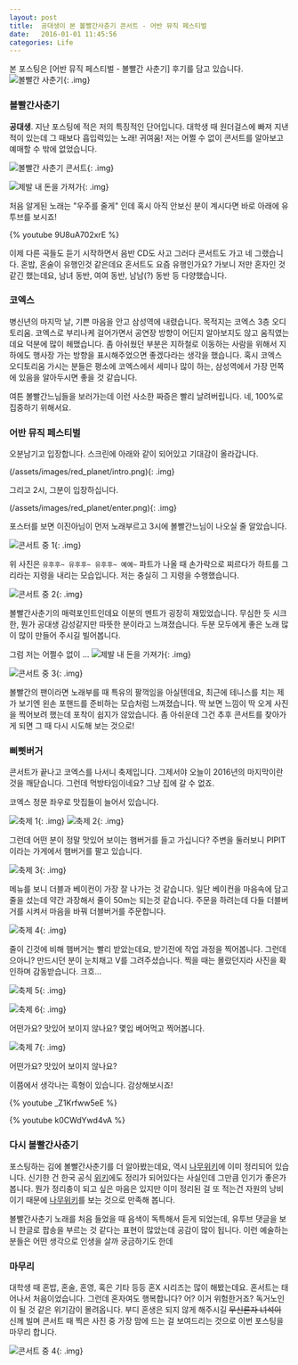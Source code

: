 ```yaml
---
layout: post
title:  공대생이 본 볼빨간사춘기 콘서트 - 어반 뮤직 페스티벌
date:   2016-01-01 11:45:56
categories: Life
---
```


본 포스팅은 [어반 뮤직 페스티벌 - 볼빨간 사춘기] 후기를 담고 있습니다.
![볼빨간 사춘기](/assets/images/red_planet/good.jpg){: .img}


### 볼빨간사춘기

**공대생**. 지난 포스팅에 적은 저의 특징적인 단어입니다.
대학생 때 원더걸스에 빠져 지낸적이 있는데 그 때보다 흡입력있는 노래! 귀여움!
저는 어쩔 수 없이 콘서트를 알아보고 예매할 수 밖에 없었습니다.

![볼빨간 사춘기 콘서트](/assets/images/red_planet/poster.png){: .img}

![제발 내 돈을 가져가](/assets/images/red_planet/take_my_money.jpg){: .img}

처음 알게된 노래는 "우주를 줄게" 인데 혹시 아직 안보신 분이 계시다면 바로 아래에 유투브를 보시죠!

{% youtube 9U8uA702xrE %}

이제 다른 곡들도 듣기 시작하면서 음반 CD도 사고 그러다 콘서트도 가고 네 그랬습니다.
혼밥, 혼술이 유행인것 같은데요 혼서트도 요즘 유행인가요?
가보니 저만 혼자인 것 같긴 했는데요, 남녀 동반, 여여 동반, 남남(?) 동반 등 다양했습니다.


### 코엑스

병신년의 마지막 날, 기쁜 마음을 안고 삼성역에 내렸습니다. 목적지는 코엑스 3층 오디토리움.
코엑스로 부리나케 걸어가면서 공연장 방향이 어딘지 알아보지도 않고 움직였는데요 덕분에 많이 헤맸습니다.
좀 아쉬웠던 부분은 지하철로 이동하는 사람을 위해서 지하에도 행사장 가는 방향을 표시해주었으면 좋겠다라는 생각을 했습니다.
혹시 코엑스 오디토리움 가시는 분들은 평소에 코엑스에서 세미나 많이 하는, 삼성역에서 가장 먼쪽에 있음을 알아두시면 좋을 것 같습니다.

여튼 볼빨간느님들을 보러가는데 이런 사소한 짜증은 빨리 날려버립니다.
네, 100%로 집중하기 위해서요.


### 어반 뮤직 페스티벌

오분남기고 입장합니다.
스크린에 아래와 같이 되어있고 기대감이 올라갑니다.

(/assets/images/red_planet/intro.png){: .img}

그리고 2시, 그분이 입장하십니다.

(/assets/images/red_planet/enter.png){: .img}

포스터를 보면 이진아님이 먼저 노래부르고 3시에 볼빨간느님이 나오실 줄 알았습니다.

![콘서트 중 1](/assets/images/red_planet/a1.jpg){: .img}

위 사진은 ```유후후~ 유후후~ 유후후~ 예예~``` 파트가 나올 때 손가락으로 찌르다가 하트를 그리라는 지령을 내리는 모습입니다.
저는 충실히 그 지령을 수행했습니다.

![콘서트 중 2](/assets/images/red_planet/a2.jpg){: .img}

볼빨간사춘기의 매력포인트인데요 이분의 멘트가 굉장히 재밌었습니다.
무심한 듯 시크한, 뭔가 공대생 감성같지만 따뜻한 분이라고 느껴졌습니다.
두분 모두에게 좋은 노래 많이 많이 만들어 주시길 빌어봅니다.

그럼 저는 어쩔수 없이 ...
![제발 내 돈을 가져가](/assets/images/red_planet/take_my_money.jpg){: .img}

![콘서트 중 3](/assets/images/red_planet/a3.jpg){: .img}

볼빨간의 팬이라면 노래부를 때 특유의 팔꺽임을 아실텐데요,
최근에 테니스를 치는 제가 보기엔 왼손 포핸드를 준비하는 모습처럼 느껴졌습니다.
딱 보면 느낌이 딱 오게 사진을 찍어보려 했는데 포착이 쉽지가 않았습니다.
좀 아쉬운데 그건 추후 콘서트를 찾아가게 되면 그 때 다시 시도해 보는 것으로!


### 삐삣버거

콘서트가 끝나고 코엑스를 나서니 축제입니다.
그제서야 오늘이 2016년의 마지막이란 것을 깨닫습니다.
그런데 먹방타임이네요? 그냥 집에 갈 수 없죠.

코엑스 정문 좌우로 맛집들이 늘어서 있습니다.

![축제 1](/assets/images/red_planet/fest1.jpg){: .img}
![축제 2](/assets/images/red_planet/fest2.jpg){: .img}

그런데 어떤 분이 정말 맛있어 보이는 햄버거를 들고 가십니다?
주변을 둘러보니 PIPIT이라는 가게에서 햄버거를 팔고 있습니다.

![축제 3](/assets/images/red_planet/fest3.jpg){: .img}

메뉴를 보니 더블과 베이컨이 가장 잘 나가는 것 같습니다.
일단 베이컨을 마음속에 담고 줄을 섰는데 약간 과장해서 줄이 50m는 되는것 같습니다.
주문을 하려는데 다들 더블버거를 시켜서 마음을 바꿔 더블버거를 주문합니다.

![축제 4](/assets/images/red_planet/fest4.jpg){: .img}

줄이 긴것에 비해 햄버거는 빨리 받았는데요, 받기전에 작업 과정을 찍어봅니다.
그런데 으아니? 만드시던 분이 눈치채고 V를 그려주셨습니다.
찍을 때는 몰랐던지라 사진을 확인하며 감동받습니다. 크흐...

![축제 5](/assets/images/red_planet/fest5.jpg){: .img}

![축제 6](/assets/images/red_planet/fest6.jpg){: .img}

어떤가요?
맛있어 보이지 않나요?
몇입 베어먹고 찍어봅니다.

![축제 7](/assets/images/red_planet/fest7.jpg){: .img}

어떤가요?
맛있어 보이지 않나요?

이쯤에서 생각나는 흑형이 있습니다.
감상해보시죠!

{% youtube _Z1Krfww5eE %}

{% youtube k0CWdYwd4vA %}


### 다시 볼빨간사춘기

포스팅하는 김에 볼빨간사춘기를 더 알아봤는데요, 역시 [나무위키]에 이미 정리되어 있습니다.
신기한 건 한국 공식 [위키]에도 정리가 되어있다는 사실인데 그만큼 인기가 좋은가 봅니다.
뭔가 정리충이 되고 싶은 마음은 있지만 이미 정리된 걸 또 적는건 자원의 낭비이기 때문에 [나무위키]를 보는 것으로 만족해 봅니다.

볼빨간사춘기 노래를 처음 들었을 때 음색이 독특해서 듣게 되었는데, 유투브 댓글을 보니 한글로 팝송을 부르는 것 같다는 표현이 많았는데 공감이 많이 됩니다.
이런 예술하는 분들은 어떤 생각으로 인생을 살까 궁금하기도 한데 


### 마무리

대학생 때 혼밥, 혼술, 혼영, 혹은 기타 등등 혼X 시리즈는 많이 해봤는데요.
혼서트는 태어나서 처음이었습니다.
그런데 혼자여도 행복합니다? 어? 이거 위험한거죠?
독거노인이 될 것 같은 위기감이 몰려옵니다.
부디 혼생은 되지 않게 해주시길 <del>무신론자 녀석이</del> 신께 빌며 콘서트 때 찍은 사진 중 가장 맘에 드는 걸 보여드리는 것으로 이번 포스팅을 마무리 합니다.

![콘서트 중 4](/assets/images/red_planet/a4.jpg){: .img}


[나무위키]: https://namu.wiki/w/%EB%B3%BC%EB%B9%A8%EA%B0%84%EC%82%AC%EC%B6%98%EA%B8%B0
[위키]: https://ko.wikipedia.org/wiki/%EB%B3%BC%EB%B9%A8%EA%B0%84_%EC%82%AC%EC%B6%98%EA%B8%B0